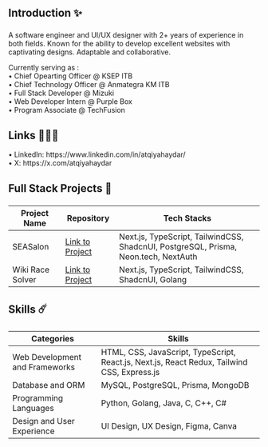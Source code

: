 <h2 align="left">Introduction ✨</h2>

###

<p align="left">A software engineer and UI/UX designer with 2+ years of experience in both fields. Known for the ability to develop excellent websites with captivating designs. Adaptable and collaborative.</p>

<p align="left">
Currently serving as : <br>
• Chief Opearting Officer @ KSEP ITB <br>
• Chief Technology Officer @ Anmategra KM ITB <br>
• Full Stack Developer @ Mizuki <br>
• Web Developer Intern @ Purple Box <br>
• Program Associate @ TechFusion <br>
</p>

###

<h2 align="left">Links 🧑🏻‍🚀</h2>
<p>
• LinkedIn: https://www.linkedin.com/in/atqiyahaydar/ <br>
• X: https://x.com/atqiyahaydar <br>
</p>

###

<h2 align="left">Full Stack Projects 🚀</h2>

###

| Project Name  | Repository | Tech Stacks |
| ------------- | ------------- | ------------- |
| SEASalon  | [Link to Project](https://github.com/AtqiyaHaydar/SEASalon)  | Next.js, TypeScript, TailwindCSS, ShadcnUI, PostgreSQL, Prisma, Neon.tech, NextAuth |
| Wiki Race Solver  | [Link to Project](https://github.com/AtqiyaHaydar/Tubes2_PergiBahasa)  | Next.js, TypeScript, TailwindCSS, ShadcnUI, Golang |

###

<p align="left"></p>

###

<h2 align="left">Skills ☄️</h2>

###

| Categories  | Skills |
| ------------- | ------------- |
| Web Development and Frameworks   | HTML, CSS, JavaScript, TypeScript, React.js, Next.js, React Redux, Tailwind CSS, Express.js  |
| Database and ORM  | MySQL, PostgreSQL, Prisma, MongoDB  |
| Programming Languages  | Python, Golang, Java, C, C++, C#  |
| Design and User Experience  | UI Design, UX Design, Figma, Canva |
